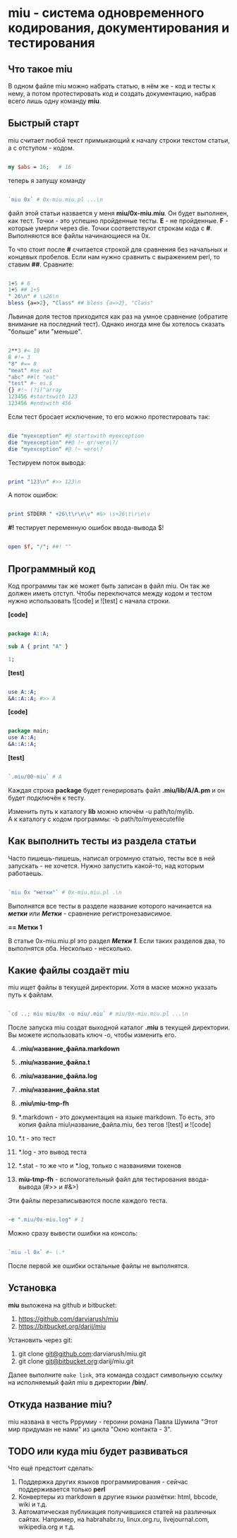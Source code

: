 # miu - система одновременного кодирования, документирования и тестирования

## Что такое miu

В одном файле miu можно набрать статью, в нём же - код и тесты к нему, а потом протестировать код и создать документацию, набрав всего лишь одну команду **miu**.

## Быстрый старт

miu считает любой текст примыкающий к началу строки текстом статьи, а с отступом - кодом.

```perl

my $abs = 16;	# 16

```

теперь я запущу команду

```perl

`miu 0x` # 0x-miu.miu.pl ...\n

```

файл этой статьи назвается у меня **miu/0x-miu.miu**. Он будет выполнен, как тест. Точки - это успешно пройденные тесты. **E** - не пройденные. **F** - которые умерли через die.
Точки соответствуют строкам кода с **#**.
Выполняются все файлы начинающиеся на 0x. 

То что стоит после **#** считается строкой для сравнения без начальных и концевых пробелов. Если нам нужно сравнить с выражением perl, то ставим **##**. Сравните:

```perl

1+5 # 6
1+5 ## 1+5
" 26\n" # \s26\n
bless {a=>2}, "Class" ## bless {a=>2}, "Class"

```

Львиная доля тестов приходится как раз на умное сравнение (обратите внимание на последний тест). Однако иногда мне бы хотелось сказать "больше" или "меньше".

```perl

2**3 #< 10
8 #!= 3
"8" #== 8
"meat" #ne eat
"abc" ##lt "eat"
"test" #~ es.$
{} #!~ (?i)^array
123456 #startswith 123
123456 #endswith 456

```

Если тест бросает исключение, то его можно протестировать так:

```perl

die "myexception" #@ startswith myexception
die "myexception" ##@ !~ qr/чего\?/
die "myexception" #@ !~ чего\?

```

Тестируем поток вывода:

```perl

print "123\n" #>> 123\n

```

А поток ошибок:

```perl

print STDERR " +26\t\r\e\v" #&> \s+26\t\r\e\v

```

**#!** тестирует переменную ошибок ввода-вывода $!

```perl

open $f, "/"; ##! ""

```

## Программный код

Код программы так же может быть записан в файл miu. Он так же должен иметь отступ.
Чтобы переключатся между кодом и тестом нужно использовать ![code] и ![test] с начала строки.

**[code]**

```perl

package A::A;

sub A { print "A" }

1;

```

**[test]**

```perl

use A::A;
&A::A::A; #>> A

```

**[code]**

```perl

package main;
use A::A;
&A::A::A;

```

**[test]**

```perl

`.miu/00-miu` # A

```

Каждая строка **package** будет генерировать файл **.miu/lib/A/A.pm** и он будет подключён к тесту.

Изменить путь к каталогу **lib** можно ключём -u path/to/mylib.  
А к каталогу с кодом программы: -b path/to/myexecutefile


## Как выполнить тесты из раздела статьи

Часто пишешь-пишешь, написал огромную статью, тесты все в ней запускать - не хочется. Нужно запустить какой-то, над которым работаешь.

```perl

`miu 0x "метки"` # 0x-miu.miu.pl .\n

```

Выполнятся все тесты в разделе название которого начинается на ***метки*** или ***Метки*** - сравнение регистронезависимое.

**== Метки 1**

В статье 0x-miu.miu.pl это раздел ***Метки 1***.
Если таких разделов два, то выполнятся оба. Несколько - несколько.

## Какие файлы создаёт miu

miu ищет файлы в текущей директории. Хотя в маске можно указать путь к файлам.

```perl

`cd ..; miu miu/0x -o miu/.miu` # miu/0x-miu.miu.pl ...\n

```

После запуска miu создат выходной каталог __.miu__ в текущей директории.  
Вы можете использовать ключ -o, чтобы изменить его.

4. **.miu/название_файла.markdown**
3. **.miu/название_файла.t**
1. **.miu/название_файла.log**
2. **.miu/название_файла.stat**
5. **.miu\miu-tmp-fh**


1. *.markdown - это документация на языке markdown. То есть, это копия файла miu\название_файла.miu, без тегов ![test] и ![code]
2. *.t - это тест
3. *.log - это вывод теста
5. *.stat - то же что и *.log, только с названиями токенов
6. **miu-tmp-fh** - вспомогательный файл для тестирования ввода-вывода (#>> и #&>)


Эти файлы перезаписываются после каждого теста.

```perl

-e ".miu/0x-miu.log" # 1

```

Можно сразу вывести ошибки на консоль:

```perl

`miu -l 0x` #~ \.*

```

После первой же ошибки остальные файлы не выполнятся.

## Установка

**miu** выложена на github и bitbucket:

1. https://github.com/darviarush/miu
2. https://bitbucket.org/darij/miu 

Установить через git:

1. git clone git@github.com:darviarush/miu.git
2. git clone git@bitbucket.org:darij/miu.git 

Далее выполните `make link`, эта команда создаст символьную ссылку на исполняемый файл miu в директории **/bin/**.


## Откуда название **miu**?

miu названа в честь Рррумиу - героини романа Павла Шумила "Этот мир придуман не нами" из цикла "Окно контакта - 3".

## TODO или куда miu будет развиваться

Что ещё предстоит сделать:

1. Поддержка других языков программирования - сейчас поддерживается только **perl**
3. Конвертеры из markdown в другие языки размётки: html, bbcode, wiki и т.д.
2. Автоматическая публикация получившихся статей на различных сайтах. Например, на habrahabr.ru, linux.org.ru, livejournal.com, wikipedia.org и т.д.

